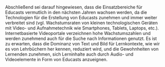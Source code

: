 Abschließend sei darauf hingewiesen, dass die Einsatzbereiche für Educasts vermutlich in den nächsten Jahren wachsen werden, da die Technologien für die Erstellung von Educasts zunehmen und immer weiter verbreitet sind (vgl. Wachstumsraten von kleinen technologischen Geräten mit Video- und Aufnahmetechnik wie Smartphones, Tablets, Laptops, etc.). Internetbasierte Videoportale verzeichnen hohe Wachstumszahlen und werden zunehmend auch für die Suche nach Informationen genutzt. Es ist zu erwarten, dass die Dominanz von Text und Bild für Lernkontexte, wie wir es von Lehrbüchern her kennen, reduziert wird, und die Gewohnheiten von Lernenden zunehmen, sich Lerninhalte auch durch Audio- und Videoelemente in Form von Educasts anzueignen.
